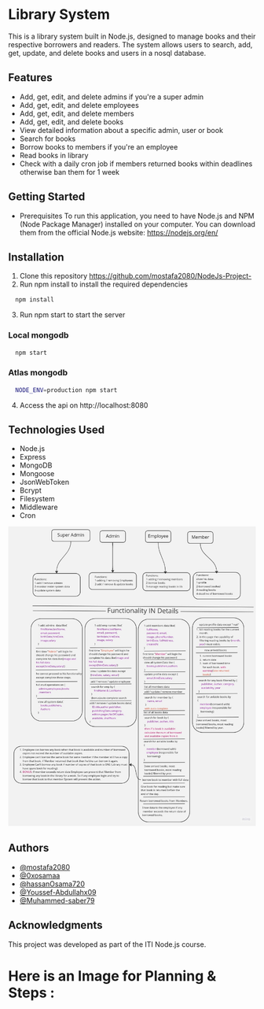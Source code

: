 # Library System

This is a library system built in Node.js, designed to manage books and their respective borrowers and readers. The system allows users to search, add, get, update, and delete books and users in a nosql database.

## Features

- Add, get, edit, and delete admins if you're a super admin
- Add, get, edit, and delete employees
- Add, get, edit, and delete members
- Add, get, edit, and delete books
- View detailed information about a specific admin, user or book
- Search for books
- Borrow books to members if you're an employee
- Read books in library
- Check with a daily cron job if members returned books within deadlines otherwise ban them for 1 week

## Getting Started

- Prerequisites
  To run this application, you need to have Node.js and NPM (Node Package Manager) installed on your computer. You can download them from the official Node.js website: https://nodejs.org/en/

## Installation

1. Clone this repository https://github.com/mostafa2080/NodeJs-Project-
2. Run npm install to install the required dependencies

```bash
  npm install
```

3. Run npm start to start the server

### Local mongodb

```bash
  npm start
```

### Atlas mongodb

```bash
  NODE_ENV=production npm start
```

4. Access the api on http://localhost:8080

## Technologies Used

- Node.js
- Express
- MongoDB
- Mongoose
- JsonWebToken
- Bcrypt
- Filesystem
- Middleware
- Cron

![](./images/ReadMeImage/ReadMe.jpg)

## Authors

- [@mostafa2080](https://github.com/mostafa2080)
- [@0xosamaa](https://github.com/0xosamaa)
- [@hassanOsama720](https://github.com/hassanOsama720)
- [@Youssef-Abdullahx09](https://github.com/Youssef-Abdullahx09)
- [@Muhammed-saber79](https://github.com/Muhammed-saber79)

## Acknowledgments

This project was developed as part of the ITI Node.js course.

# Here is an Image for Planning & Steps :
